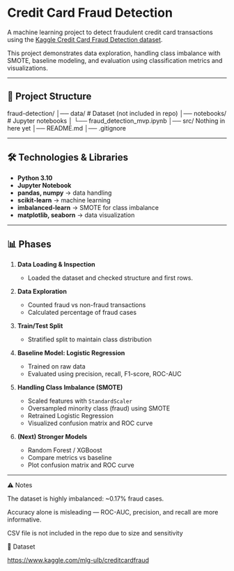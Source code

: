 # Credit Card Fraud Detection

A machine learning project to detect fraudulent credit card transactions using the [Kaggle Credit Card Fraud Detection dataset](https://www.kaggle.com/mlg-ulb/creditcardfraud).  

This project demonstrates data exploration, handling class imbalance with SMOTE, baseline modeling, and evaluation using classification metrics and visualizations.

---

## 🧩 Project Structure

fraud-detection/
│── data/ # Dataset (not included in repo)
│── notebooks/ # Jupyter notebooks
│ └── fraud_detection_mvp.ipynb
│── src/ Nothing in here yet
│── README.md
│── .gitignore


---

## 🛠️ Technologies & Libraries

- **Python 3.10**
- **Jupyter Notebook**
- **pandas, numpy** → data handling
- **scikit-learn** → machine learning
- **imbalanced-learn** → SMOTE for class imbalance
- **matplotlib, seaborn** → data visualization

---

## 📊 Phases

1. **Data Loading & Inspection**  
   - Loaded the dataset and checked structure and first rows.

2. **Data Exploration**  
   - Counted fraud vs non-fraud transactions  
   - Calculated percentage of fraud cases

3. **Train/Test Split**  
   - Stratified split to maintain class distribution

4. **Baseline Model: Logistic Regression**  
   - Trained on raw data  
   - Evaluated using precision, recall, F1-score, ROC-AUC

5. **Handling Class Imbalance (SMOTE)**  
   - Scaled features with `StandardScaler`  
   - Oversampled minority class (fraud) using SMOTE  
   - Retrained Logistic Regression  
   - Visualized confusion matrix and ROC curve  

6. **(Next) Stronger Models**  
   - Random Forest / XGBoost  
   - Compare metrics vs baseline  
   - Plot confusion matrix and ROC curve

---

⚠️ Notes

The dataset is highly imbalanced: ~0.17% fraud cases.

Accuracy alone is misleading — ROC-AUC, precision, and recall are more informative.

CSV file is not included in the repo due to size and sensitivity

🔗 Dataset

https://www.kaggle.com/mlg-ulb/creditcardfraud

